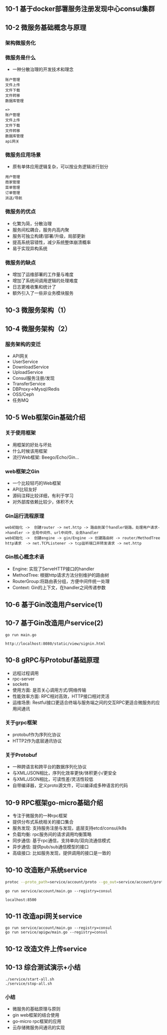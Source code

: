 ## 10-1 基于docker部署服务注册发现中心consul集群

## 10-2 微服务基础概念与原理
### 架构微服务化
### 微服务是什么
- 一种分散治理的开发技术和理念
``` 
账户管理
文件上传
文件下载
文件转移
数据库管理

=> 
账户管理
文件上传
文件下载
文件转移
数据库管理
api网关
```
### 微服务应用场景
- 原有单体应用逻辑复杂，可以按业务逻辑进行划分
``` 
用户管理
商家管理
菜单管理
订单管理
派送/导航
```
### 微服务的优点
- 化繁为简，分散治理
- 服务间松耦合，服务内高内聚
- 服务可独立构建/部署/升级，局部更新
- 提高系统容错性，减少系统整体崩溃概率
- 易于实现异构系统
### 微服务的缺点
- 增加了运维部署的工作量与难度
- 增加了系统间调用逻辑的处理难度
- 日志更难收集和统计了
- 额外引入了一些非业务模块服务

## 10-3 微服务架构（1）
## 10-4 微服务架构（2）
### 服务架构的变迁
- API网关
- UserService
- DownloadService
- UploadService
- Consul服务注册/发现
- TransferService
- DBProxy->Mysql/Redis
- OSS/Ceph
- 任务MQ

## 10-5 Web框架Gin基础介绍
### 关于使用框架
- 用框架的好处与坏处
- 什么时候该用框架
- 流行Web框架: Beego/Echo/Gin...

### web框架之Gin
- 一个比较轻巧的Web框架
- API比较友好
- 源码注释比较详细，有利于学习
- 对外部库依赖比较少，体积不大

### Gin运行流程原理
``` 
web初始化 ->  创建router -> net.http -> 路由到某个handler链路，处理用户请求->handler -> 全局中间件、url中间件、业务handler
web初始化 ->  创建engine -> gin/Engine -> 创建路由树 -> router/MethodTree 
http请求  -> net.TCPListener -> tcp监听端口并转发请求 -> net.http
```

### Gin核心概念术语
- Engine: 实现了ServeHTTP接口的handler
- MethodTree: 根据http请求方法分别维护的路由树
- RouterGroup:将路由表分组，方便中间件统一处理
- Context: Gin的上下文，在handler之间传递参数

## 10-6 基于Gin改造用户service(1)

## 10-7 基于Gin改造用户service(2)
``` 
go run main.go

http://localhost:8080/static/view/signin.html
```
## 10-8 gRPC与Protobuf基础原理
- 远程过程调用
- rpc-server
- sockets
- 使用方面: 是否关心调用方式/网络传输
- 性能效率方面: RPC相对高效，HTTP接口相对灵活
- 运维场景: Restful接口更适合终端与服务端之间的交互RPC更适合微服务的应用间通讯
### 关于grpc框架
- protobuf作为序列化协议
- HTTP2作为底层通讯协议

### 关于Protobuf
- 一种跨语言和跨平台的数据序列化协议
- 与XML/JSON相比，序列化效率更快/体积更小/更安全
- 与XML/JSON相比，可读性差/灵活性较低
- 自带编译器，定义proto源文件，可以编译成多种语言的代码


## 10-9 RPC框架go-micro基础介绍
- 专注于微服务的一种rpc框架
- 提供分布式系统相关的接口集合
- 服务发现: 支持服务注册与发现，底层支持etcd/consul/k8s
- 负载均衡: rpc服务间的请求调用均衡策略
- 同步通信: 基于rpc通信，支持单向/双向流通信模式
- 异步通信: 提供pub/sub通信模型的接口
- 高级接口: 比如服务发现，提供调用的接口是一致的
  

## 10-10 改造账户系统service
```bash
protoc --proto_path=service/account/proto --go_out=service/account/proto --micro_out=service/account/proto service/account/proto/user.proto
```
``` 
go run service/account/main.go --registry=consul

localhost:8500
```

## 10-11 改造api网关service
``` 
go run service/account/main.go --registry=consul
go run service/apigw/main.go --registry=consul
```

## 10-12 改造文件上传service


## 10-13 综合测试演示+小结
``` 
./service/start-all.sh
./service/stop-all.sh
```
### 小结
- 微服务的基础原理与原则
- gin web框架的结合使用
- go-micro rpc框架的应用
- 云存储微服务间通讯的实现

